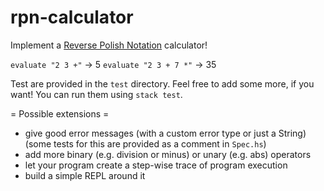 # rpn-calculator

Implement a [Reverse Polish Notation](https://en.wikipedia.org/wiki/Reverse_Polish_notation) calculator!

`evaluate "2 3 +"` -> 5
`evaluate "2 3 + 7 *"` -> 35


Test are provided in the `test` directory. Feel free to add some more, if you want!
You can run them using `stack test`.


= Possible extensions =

- give good error messages (with a custom error type or just a String)
  (some tests for this are provided as a comment in `Spec.hs`)
- add more binary (e.g. division or minus) or unary (e.g. abs) operators
- let your program create a step-wise trace of program execution
- build a simple REPL around it
